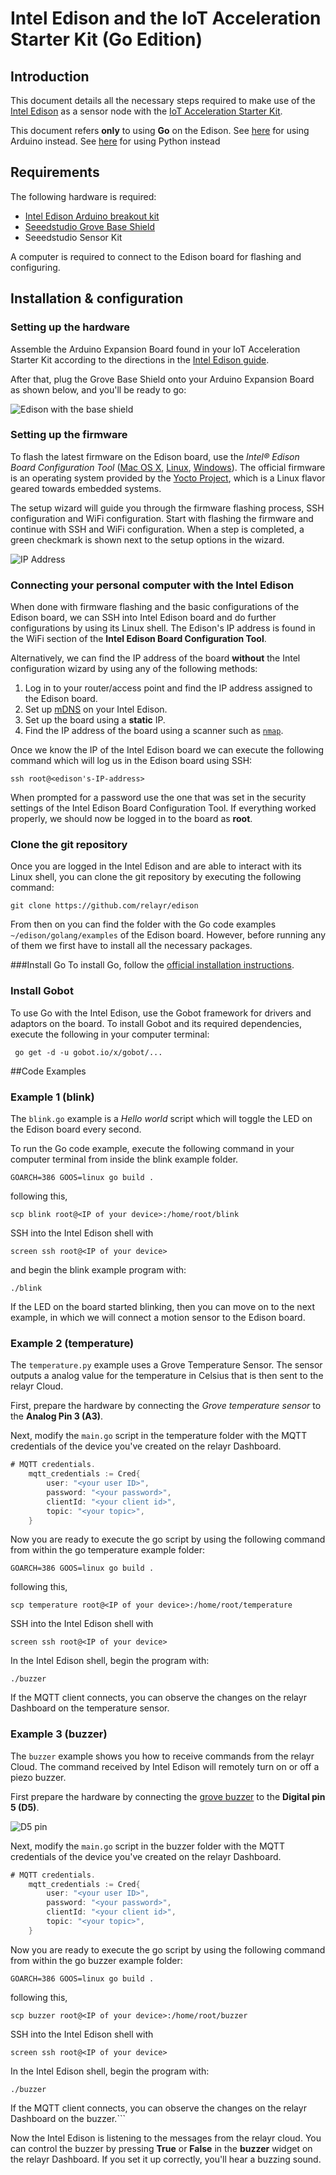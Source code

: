 # Intel Edison and the IoT Acceleration Starter Kit (Go Edition)

## Introduction

This document details all the necessary steps required
to make use of the [Intel Edison](http://www.intel.com/content/www/us/en/do-it-yourself/edison.html)
as a sensor node with the [IoT Acceleration Starter Kit](http://www.iot-starterkit.de/).

This document refers **only** to using **Go** on the Edison. See [here](https://github.com/relayr/edison/tree/master/Arduino) for using Arduino instead. See [here](https://github.com/relayr/edison/tree/master/Python) for using Python instead

## Requirements

The following hardware is required:

 * [Intel Edison Arduino breakout kit](https://www.iot-starterkit.de/fileadmin/media/pdf/iot/edisonarduino_hg_331191007_2.pdf)
 * [Seeedstudio Grove Base Shield](http://wiki.seeedstudio.com/wiki/Grove_-_Base_shield_v2)
 * Seeedstudio Sensor Kit

A computer is required to connect to the Edison board for flashing and configuring.

## Installation & configuration

### Setting up the hardware

Assemble the Arduino Expansion Board found in your IoT Acceleration Starter Kit according to the directions in the [Intel Edison guide](https://software.intel.com/en-us/node/628221).

After that, plug the Grove Base Shield onto your Arduino Expansion Board as shown below, and you'll be ready to go:

![Edison with the base shield](../assets/edison_base_shield.jpg)

### Setting up the firmware

To flash the latest firmware on the Edison board, use the *Intel® Edison Board Configuration Tool*
([Mac OS X](https://software.intel.com/en-us/get-started-edison-osx-step2),
[Linux](https://software.intel.com/en-us/get-started-edison-linux-step2),
[Windows](https://software.intel.com/en-us/get-started-edison-windows-step2)).
The official firmware is an operating system provided by the [Yocto Project](https://www.yoctoproject.org/), which is a Linux flavor geared towards embedded systems.

The setup wizard will guide you through the firmware flashing process, SSH configuration and WiFi configuration. Start with flashing the firmware and continue with SSH and WiFi configuration. When a step is completed, a green checkmark is shown next to the setup options in the wizard.

![IP Address](./assets/board-configuration-tool.png)


### Connecting your personal computer with the Intel Edison

When done with firmware flashing and the basic configurations of the Edison board, we can SSH into Intel Edison board and do further configurations by using its Linux shell. The Edison's IP address is found in the WiFi section of the **Intel Edison Board Configuration Tool**.

Alternatively, we can find the IP address of the board **without** the Intel configuration wizard by using any of the following methods:

 1. Log in to your router/access point and find the IP address assigned to the Edison board.
 2. Set up [mDNS](http://www.multicastdns.org/) on your Intel Edison.
 3. Set up the board using a **static** IP.
 4. Find the IP address of the board using a scanner such as [`nmap`](https://nmap.org/).

Once we know the IP of the Intel Edison board we can execute the following command which will log us in the Edison board using SSH:

```shell
ssh root@<edison's-IP-address>
```

When prompted for a password use the one that was set in the security settings of the Intel Edison Board Configuration Tool. If everything worked properly, we should now be
logged in to the board as **root**.

### Clone the git repository

Once you are logged in the Intel Edison and are able to interact with its Linux shell, you can clone the git repository by executing the following command:

```shell
git clone https://github.com/relayr/edison
```

From then on you can find the folder with the Go code examples `~/edison/golang/examples` of the Edison board. However, before running any of them we first have to install all the necessary packages.

###Install Go
To install Go, follow the [official installation instructions](https://golang.org/doc/install).

### Install Gobot
To use Go with the Intel Edison, use the Gobot framework for drivers and adaptors on the board. To install Gobot and its required dependencies, execute the following in your computer terminal:

``` shell
 go get -d -u gobot.io/x/gobot/...
```
##Code Examples
### Example 1 (blink)

The `blink.go` example is a *Hello world* script which will toggle the LED on the Edison board every second. 

To run the Go code example, execute the following command in your computer terminal from inside the blink example folder.

```shell
GOARCH=386 GOOS=linux go build .
```
following this,
 
```shell
scp blink root@<IP of your device>:/home/root/blink
```
SSH into the Intel Edison shell with

```shell
screen ssh root@<IP of your device>
```

and begin the blink example program with:

```shell
./blink
```

If the LED on the board started blinking, then you can move on to the next example, in which we will
connect a motion sensor to the Edison board. 

### Example 2 (temperature)

The `temperature.py` example uses a Grove Temperature Sensor. The sensor outputs a analog value for the temperature in Celsius that is then sent to the relayr Cloud.

First, prepare the hardware by connecting the *Grove temperature sensor* to the **Analog Pin 3 (A3)**.

Next, modify the `main.go` script in the temperature folder with the MQTT credentials of the device you've created on the relayr Dashboard. 

```go
# MQTT credentials.
	mqtt_credentials := Cred{
    	user: "<your user ID>",
    	password: "<your password>",
    	clientId: "<your client id>",
    	topic: "<your topic>",
	}
```

Now you are ready to execute the go script by using the following command from within the go temperature example folder:

```shell
GOARCH=386 GOOS=linux go build .
```
following this,
 
```shell
scp temperature root@<IP of your device>:/home/root/temperature
```
SSH into the Intel Edison shell with

```shell
screen ssh root@<IP of your device>
```
In the Intel Edison shell, begin the program with:

```shell
./buzzer
```

If the MQTT client connects, you can observe the changes on the relayr Dashboard on the temperature sensor.

### Example 3 (buzzer)

The `buzzer` example shows you how to receive commands from the relayr Cloud. The command received by Intel Edison will remotely turn on or off a piezo buzzer.

First prepare the hardware by connecting the [grove
buzzer](http://wiki.seeedstudio.com/wiki/Grove_-_Buzzer) to the **Digital pin 5 (D5)**.

![D5 pin](../assets/d5-pin.jpg)


Next, modify the `main.go` script in the buzzer folder with the MQTT credentials of the device you've created on the relayr Dashboard. 

```go
# MQTT credentials.
	mqtt_credentials := Cred{
    	user: "<your user ID>",
    	password: "<your password>",
    	clientId: "<your client id>",
    	topic: "<your topic>",
	}
```

Now you are ready to execute the go script by using the following command from within the go buzzer example folder:

```shell
GOARCH=386 GOOS=linux go build .
```
following this,
 
```shell
scp buzzer root@<IP of your device>:/home/root/buzzer
```
SSH into the Intel Edison shell with

```shell
screen ssh root@<IP of your device>
```
In the Intel Edison shell, begin the program with:

```shell
./buzzer
```

If the MQTT client connects, you can observe the changes on the relayr Dashboard on the buzzer.```

Now the Intel Edison is listening to the messages from the relayr cloud. You can control the buzzer by pressing **True** or **False** in the **buzzer**
widget on the relayr Dashboard. If you set it up correctly, you'll hear a buzzing sound.
